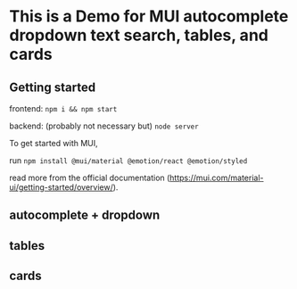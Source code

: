 # This is a Demo for MUI autocomplete dropdown text search, tables, and cards

## Getting started
frontend: `npm i && npm start`

backend: (probably not necessary but) `node server`

To get started with MUI, 

run `npm install @mui/material @emotion/react @emotion/styled`

read more from the official documentation (https://mui.com/material-ui/getting-started/overview/).

## autocomplete + dropdown 

## tables

## cards
